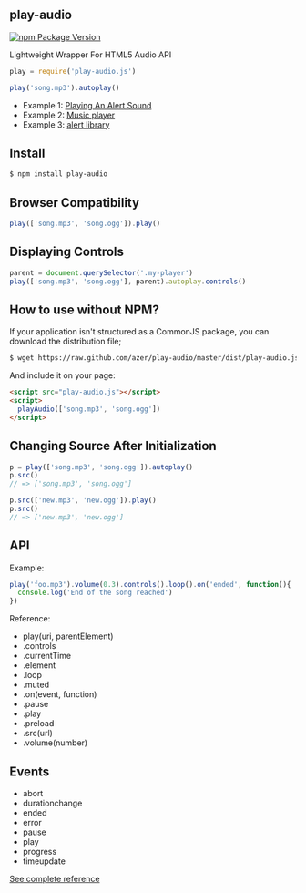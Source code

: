 ## play-audio
[![npm Package Version](https://img.shields.io/npm/v/play-audio.js.svg?maxAge=2592000)](https://www.npmjs.com/package/play-audio.js)

Lightweight Wrapper For HTML5 Audio API

```js
play = require('play-audio.js')

play('song.mp3').autoplay()
```

* Example 1: [Playing An Alert Sound](http://requirebin.com/?gist=6050020)
* Example 2: [Music player](http://requirebin.com/?gist=6049983)
* Example 3: [alert library](http://github.com/azer/alert)

## Install

```bash
$ npm install play-audio
```

## Browser Compatibility

```js
play(['song.mp3', 'song.ogg']).play()
```

## Displaying Controls

```js
parent = document.querySelector('.my-player')
play(['song.mp3', 'song.ogg'], parent).autoplay.controls()
```

## How to use without NPM?

If your application isn't structured as a CommonJS package, you can download the distribution file;

```bash
$ wget https://raw.github.com/azer/play-audio/master/dist/play-audio.js
```

And include it on your page:

```html
<script src="play-audio.js"></script>
<script>
  playAudio(['song.mp3', 'song.ogg'])
</script>
```

## Changing Source After Initialization

```js
p = play(['song.mp3', 'song.ogg']).autoplay()
p.src()
// => ['song.mp3', 'song.ogg']

p.src(['new.mp3', 'new.ogg']).play()
p.src()
// => ['new.mp3', 'new.ogg']
```

## API

Example:

```js
play('foo.mp3').volume(0.3).controls().loop().on('ended', function(){
  console.log('End of the song reached')
})
```

Reference:

* play(uri, parentElement)
* .controls
* .currentTime
* .element
* .loop
* .muted
* .on(event, function)
* .pause
* .play
* .preload
* .src(url)
* .volume(number)

## Events

* abort
* durationchange
* ended
* error
* pause
* play
* progress
* timeupdate

[See complete reference](http://www.w3.org/html/wg/drafts/html/master/embedded-content-0.html#mediaevents)
